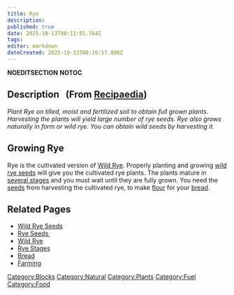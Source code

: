 ```yaml
---
title: Rye
description: 
published: true
date: 2025-10-13T00:11:01.764Z
tags: 
editor: markdown
dateCreated: 2025-10-13T00:10:57.890Z
---
```


__NOEDITSECTION__ __NOTOC__

## Description   (From [Recipaedia](.. "wikilink"))

*Plant Rye on tilled, moist and fertilized soil to obtain full grown
plants. Harvesting the plants will yield large number of rye seeds. Rye
also grows naturally in form or wild rye. You can obtain wild seeds by
harvesting it.*

## Growing Rye

Rye is the cultivated version of [Wild Rye](Wild_Rye "wikilink").
Properly planting and growing [wild rye
seeds](wild_rye_seeds "wikilink") will give you the cultivated rye
plants. The plants mature in [several stages](Rye_Stages.md "wikilink") and
you must wait until they are fully grown. You need the
[seeds](Rye_Seeds.md "wikilink") from harvesting the cultivated rye, to
make [flour](flour "wikilink") for your [bread](bread "wikilink").

## Related Pages 

  - [Wild Rye Seeds](Wild_Rye_Seeds "wikilink")
  - [Rye Seeds ](Rye_Seeds.md "wikilink")
  - [Wild Rye](Wild_Rye "wikilink")
  - [Rye Stages](Rye_Stages.md "wikilink")
  - [Bread](Bread "wikilink")
  - [Farming](Farming "wikilink")

[Category:Blocks](Category:Blocks "wikilink")
[Category:Natural](Category:Natural "wikilink")
[Category:Plants](Category:Plants "wikilink")
[Category:Fuel](Category:Fuel "wikilink")
[Category:Food](Category:Food "wikilink")